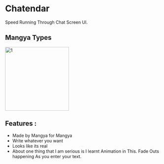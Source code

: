 # Chatendar

Speed Running Through Chat Screen UI.

## Mangya Types 

<img width="207" alt="1" src="https://user-images.githubusercontent.com/45462725/87334457-4bf17580-c55c-11ea-8748-967f23f5a40b.PNG">

## Features :

- Made by Mangya for Mangya
- Write whatever you want
- Looks like its real
- About one thing that I am serious is I learnt Animation in This. Fade Outs happening As you enter your text.
